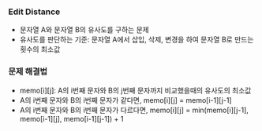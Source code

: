 ### Edit Distance
- 문자열 A와 문자열 B의 유사도를 구하는 문제
- 유사도를 판단하는 기준: 문자열 A에서 삽입, 삭제, 변경을 하여 문자열 B로 만드는 횟수의 최소값

### 문제 해결법
- memo[i][j]: A의 i번째 문자와 B의 j번째 문자까지 비교했을때의 유사도의 최소값
- A의 i번째 문자와 B의 i번째 문자가 같다면, memo[i][j] = memo[i-1][j-1]
- A의 i번째 문자와 B의 i번째 문자가 다르다면, memo[i][j] = min(memo[i][j-1], memo[i-1][j], memo[i-1][j-1]) + 1
